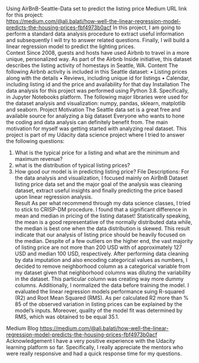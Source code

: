 Using AirBnB-Seattle-Data set to predict the listing price
Medium URL link for this project:  
https://medium.com/@ali.balati/how-well-the-linear-regression-model-predicts-the-housing-prices-fbf4973b0acf 
In this project, I am going to perform a standard data analysis procedure to extract useful information and subsequently I will try to answer related questions. Finally, I will build a linear regression model to predict the lighting prices.  
Context
Since 2008, guests and hosts have used Airbnb to travel in a more unique, personalized way. As part of the Airbnb Inside initiative, this dataset describes the listing activity of homestays in Seattle, WA.
Content
The following Airbnb activity is included in this Seattle dataset:
•	Listing prices along with the details 
•	Reviews, including unique id for listings
•	Calendar, including listing id and the price and availability for that day
Installation
The data analysis for this project was performed using Python 3.8. Specifically, in Jupyter Notebooks platform. The following major libraries were used for the dataset analysis and visualization:  numpy, pandas, sklearn, matplotlib and seaborn. 
Project Motivation
The Seattle data set is a great free and available source for analyzing a big dataset Everyone who wants to hone the coding and data analysis can definitely benefit from. The main motivation for myself was getting started with analyzing real dataset. This project is part of my Udacity data science project where I tried to answer the following questions: 
1.	 What is the typical price for a listing and what are the minimum and maximum revenue?
2.	what is the distribution of typical listing prices?
3.	How good our model is in predicting listing price?
File Descriptions:
For the data analysis and visualization, I focused mainly on AirBnB Dataset listing price data set and the major goal of the analysis was cleaning dataset, extract useful insights and finally predicting the price based upon linear regression analysis.   
Result
As per what recommend through my data science classes, I tried to stick to CRISP-DM procedure.  I found that a significant difference in mean and median in pricing of the listing dataset! Statistically speaking, the mean is a good representative of the normally distributed data while, the median is best one when the data distribution is skewed. This result indicate that our analysis of listing price should be heavily focused on the median. Despite of a few outliers on the higher end, the vast majority of listing price are not more than 200 USD with of approximately 127 USD and median 100 USD, respectively. After performing data cleaning by data imputation and also encoding categorical values as numbers, I decided to remove neighborhood column as a categorical variable from my dataset given that neighborhood columns was diluting the variability in the dataset. This particular column was creating way more dummy columns. Additionally, I normalized the data before training the model. I evaluated the linear regression models performance suing R-squared (R2) and Root Mean Squared (RMS). As per calculated R2 more than % 85 of the observed variation in listing prices can be explained by the model’s inputs. Moreover, quality of the model fit was determined by RMS, which was obtained to be equal 35.1. 

Medium Blog
https://medium.com/@ali.balati/how-well-the-linear-regression-model-predicts-the-housing-prices-fbf4973b0acf 
Acknowledgement
I have a very positive experience with the Udacity learning platform so far. Specifically, I really appreciate the mentors who were really responsive and had a quick response time for my questions. 

